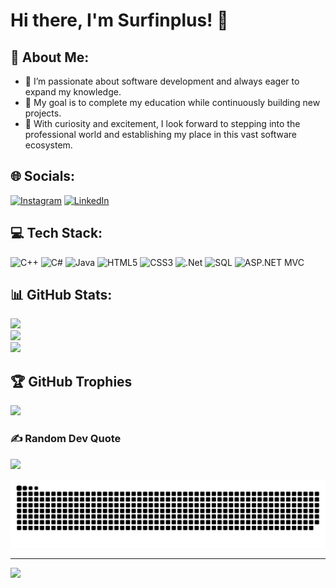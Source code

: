 # Hi there, I'm Surfinplus! 👋

## 💫 About Me:
- 👀 I’m passionate about software development and always eager to expand my knowledge.<br>
- 🎯 My goal is to complete my education while continuously building new projects.<br>
- 🚀 With curiosity and excitement, I look forward to stepping into the professional world and establishing my place in this vast software ecosystem.<br>

## 🌐 Socials:
[![Instagram](https://img.shields.io/badge/Instagram-%23E4405F.svg?style=for-the-badge&logo=Instagram&logoColor=white)](https://www.instagram.com/erencbnn/) 
[![LinkedIn](https://img.shields.io/badge/LinkedIn-%230077B5.svg?style=for-the-badge&logo=linkedin&logoColor=white)](https://www.linkedin.com/in/eren-%C3%A7oban-38b053249/)

## 💻 Tech Stack:
![C++](https://img.shields.io/badge/C++-%2300599C.svg?style=for-the-badge&logo=c%2B%2B&logoColor=white) 
![C#](https://img.shields.io/badge/c%23-%23239120.svg?style=for-the-badge&logo=csharp&logoColor=white) 
![Java](https://img.shields.io/badge/java-%23ED8B00.svg?style=for-the-badge&logo=openjdk&logoColor=white) 
![HTML5](https://img.shields.io/badge/HTML5-%23E34F26.svg?style=for-the-badge&logo=html5&logoColor=white) 
![CSS3](https://img.shields.io/badge/CSS3-%231572B6.svg?style=for-the-badge&logo=css3&logoColor=white) 
![.Net](https://img.shields.io/badge/.NET-5C2D91?style=for-the-badge&logo=.net&logoColor=white) 
![SQL](https://img.shields.io/badge/SQL-%2300758F.svg?style=for-the-badge&logo=Microsoft%20SQL%20Server&logoColor=white) 
![ASP.NET MVC](https://img.shields.io/badge/ASP.NET%20MVC-%230078D4.svg?style=for-the-badge&logo=.net&logoColor=white)

## 📊 GitHub Stats:
![](https://github-readme-stats.vercel.app/api?username=Surfinplus&theme=dark&hide_border=false&include_all_commits=false&count_private=false)<br/>
![](https://github-readme-streak-stats.herokuapp.com/?user=Surfinplus&theme=dark&hide_border=false)<br/>
![](https://github-readme-stats.vercel.app/api/top-langs/?username=Surfinplus&theme=dark&hide_border=false&include_all_commits=false&count_private=false&layout=compact)

## 🏆 GitHub Trophies
![](https://github-profile-trophy.vercel.app/?username=Surfinplus&theme=matrix&no-frame=false&no-bg=true&margin-w=4)

### ✍️ Random Dev Quote
![](https://quotes-github-readme.vercel.app/api?type=horizontal&theme=radical)

<picture>
  <source
    media="(prefers-color-scheme: dark)"
    srcset="https://raw.githubusercontent.com/platane/snk/output/github-contribution-grid-snake-dark.svg"
  />
  <source
    media="(prefers-color-scheme: light)"
    srcset="https://raw.githubusercontent.com/platane/snk/output/github-contribution-grid-snake.svg"
  />
  <img
    alt="github contribution grid snake animation"
    src="https://raw.githubusercontent.com/platane/snk/output/github-contribution-grid-snake.svg"
  />
</picture>

---
[![](https://visitcount.itsvg.in/api?id=Surfinplus&icon=0&color=0)](https://visitcount.itsvg.in)

<!-- Proudly created with GPRM ( https://gprm.itsvg.in ) -->
